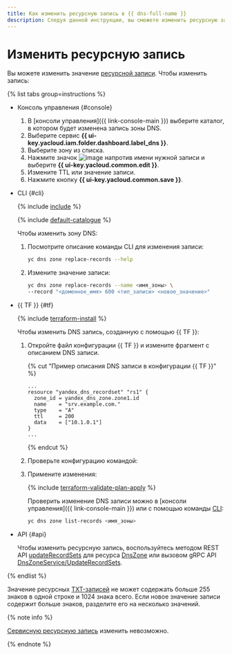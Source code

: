 ```yaml
---
title: Как изменить ресурсную запись в {{ dns-full-name }}
description: Следуя данной инструкции, вы сможете изменить ресурсную запись.
---
```


# Изменить ресурсную запись

Вы можете изменить значение [ресурсной записи](../concepts/resource-record.md). Чтобы изменить запись:

{% list tabs group=instructions %}

- Консоль управления {#console}

  1. В [консоли управления]({{ link-console-main }}) выберите каталог, в котором будет изменена запись зоны DNS.
  1. Выберите сервис **{{ ui-key.yacloud.iam.folder.dashboard.label_dns }}**.
  1. Выберите зону из списка.
  1. Нажмите значок ![image](../../_assets/console-icons/ellipsis.svg) напротив имени нужной записи и выберите **{{ ui-key.yacloud.common.edit }}**.
  1. Измените TTL или значение записи.
  1. Нажмите кнопку **{{ ui-key.yacloud.common.save }}**.

- CLI {#cli}

  {% include [include](../../_includes/cli-install.md) %}

  {% include [default-catalogue](../../_includes/default-catalogue.md) %}

  Чтобы изменить зону DNS:

  1. Посмотрите описание команды CLI для изменения записи:

     ```bash
     yc dns zone replace-records --help
     ```

  1. Измените значение записи:

     ```bash
     yc dns zone replace-records --name <имя_зоны> \
     --record "<доменное_имя> 600 <тип_записи> <новое_значение>"
     ```

- {{ TF }} {#tf}

  {% include [terraform-install](../../_includes/terraform-install.md) %}

  Чтобы изменить DNS запись, созданную с помощью {{ TF }}:

  1. Откройте файл конфигурации {{ TF }} и измените фрагмент с описанием DNS записи.

     {% cut "Пример описания DNS записи в конфигурации {{ TF }}" %}

     ```hcl
     ...
     resource "yandex_dns_recordset" "rs1" {
       zone_id = yandex_dns_zone.zone1.id
       name    = "srv.example.com."
       type    = "A"
       ttl     = 200
       data    = ["10.1.0.1"]
     }
     ...
     ```

     {% endcut %}

  1. Проверьте конфигурацию командой:

  1. Примените изменения:

      {% include [terraform-validate-plan-apply](../../_tutorials/_tutorials_includes/terraform-validate-plan-apply.md) %}

     Проверить изменение DNS записи можно в [консоли управления]({{ link-console-main }}) или с помощью команды [CLI](../../cli/quickstart.md):

     ```bash
     yc dns zone list-records <имя_зоны>
     ```

- API {#api}

  Чтобы изменить ресурсную запись, воспользуйтесь методом REST API [updateRecordSets](../api-ref/DnsZone/updateRecordSets.md) для ресурса [DnsZone](../api-ref/DnsZone/index.md) или вызовом gRPC API [DnsZoneService/UpdateRecordSets](../api-ref/grpc/dns_zone_service.md#UpdateRecordSets).

{% endlist %}

Значение ресурсных [TXT-записей](../concepts/resource-record.md#txt) не может содержать больше 255 знаков в одной строке и 1024 знака всего. Если новое значение записи содержит больше знаков, разделите его на несколько значений.

{% note info %}

[Сервисную ресурсную запись](../concepts/resource-record.md#service-records) изменить невозможно.

{% endnote %}